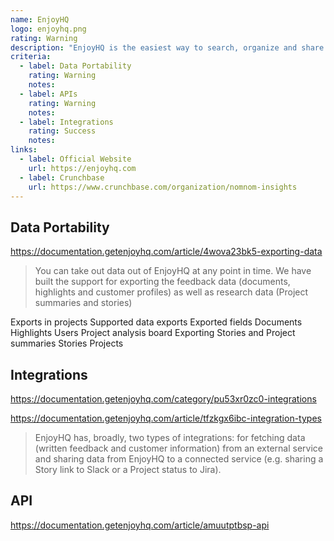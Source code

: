 ```yaml
---
name: EnjoyHQ
logo: enjoyhq.png
rating: Warning
description: "EnjoyHQ is the easiest way to search, organize and share all your customer feedback and user research in one place."
criteria:
  - label: Data Portability
    rating: Warning
    notes: 
  - label: APIs
    rating: Warning
    notes: 
  - label: Integrations
    rating: Success
    notes: 
links:
  - label: Official Website
    url: https://enjoyhq.com
  - label: Crunchbase
    url: https://www.crunchbase.com/organization/nomnom-insights
---
```


## Data Portability

https://documentation.getenjoyhq.com/article/4wova23bk5-exporting-data

> You can take out data out of EnjoyHQ at any point in time. We have built the support for exporting the feedback data (documents, highlights and customer profiles) as well as research data (Project summaries and stories)


Exports in projects
Supported data exports
    Exported fields
        Documents
        Highlights
        Users
        Project analysis board
Exporting Stories and Project summaries
    Stories
Projects

## Integrations

https://documentation.getenjoyhq.com/category/pu53xr0zc0-integrations

https://documentation.getenjoyhq.com/article/tfzkgx6ibc-integration-types

> EnjoyHQ has, broadly, two types of integrations: for fetching data (written feedback and customer information) from an external service and sharing data from EnjoyHQ to a connected service (e.g. sharing a Story link to Slack or a Project status to Jira).

## API

https://documentation.getenjoyhq.com/article/amuutptbsp-api